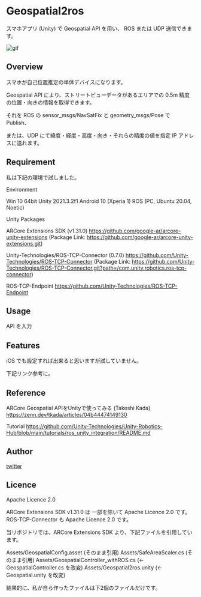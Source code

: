 # Geospatial2ros

スマホアプリ (Unity) で Geospatial API を用い、 ROS または UDP 送信できます。

![gif](https://github.com/devemin/Geospatial2ros/blob/main/images/top.gif)

## Overview

スマホが自己位置推定の単体デバイスになります。

Geospatial API により、ストリートビューデータがあるエリアでの 0.5m 精度の位置・向きの情報を取得できます。

それを ROS の sensor_msgs/NavSatFix と geometry_msgs/Pose で Publish、

または、UDP にて緯度・経度・高度・向き・それらの精度の値を指定 IP アドレスに送れます。

## Requirement

私は下記の環境で試しました。

Environment

Win 10 64bit
Unity 2021.3.2f1
Android 10 (Xperia 1)
ROS (PC, Ubuntu 20.04, Noetic)


Unity Packages

ARCore Extensions SDK (v1.31.0)
https://github.com/google-ar/arcore-unity-extensions
(Package Link: https://github.com/google-ar/arcore-unity-extensions.git)

Unity-Technologies/ROS-TCP-Connector (0.7.0)
https://github.com/Unity-Technologies/ROS-TCP-Connector
(Package Link: https://github.com/Unity-Technologies/ROS-TCP-Connector.git?path=/com.unity.robotics.ros-tcp-connector)


ROS-TCP-Endpoint
https://github.com/Unity-Technologies/ROS-TCP-Endpoint


## Usage

API を入力

## Features

iOS でも設定すれば出来ると思いますが試していません。

下記リンク参考に。

## Reference

ARCore Geospatial APIをUnityで使ってみる (Takeshi Kada)
https://zenn.dev/tkada/articles/04b44474149130

Tutorial
https://github.com/Unity-Technologies/Unity-Robotics-Hub/blob/main/tutorials/ros_unity_integration/README.md


## Author

[twitter](https://twitter.com/devemin)


## Licence

Apache Licence 2.0

ARCore Extensions SDK v1.31.0 は 一部を除いて Apache Licence 2.0 です。
ROS-TCP-Connector も Apache Licence 2.0 です。

当リポジトリでは、ARCore Extensions SDK より、下記ファイルを引用しています。

Assets/GeospatialConfig.asset (そのまま引用)
Assets/SafeAreaScaler.cs (そのまま引用)
Assets/GeospatialController_withROS.cs (<- GeospatialController.cs を改変)
Assets/Geospatial2ros.unity (<- Geospatial.unity を改変)

結果的に、私が自ら作ったファイルは下2個のファイルだけです。
